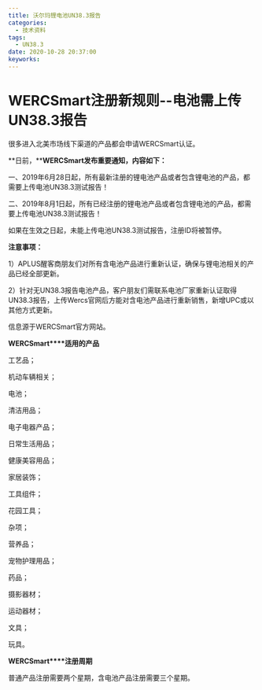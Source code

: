 ```yaml
---
title: 沃尔玛锂电池UN38.3报告
categories:
  - 技术资料
tags:
  - UN38.3
date: 2020-10-28 20:37:00
keyworks: 
---
```



# WERCSmart注册新规则--电池需上传UN38.3报告

很多进入北美市场线下渠道的产品都会申请WERCSmart认证。

**日前，****WERCSmart发布重要通知，内容如下：**

 

一、2019年6月28日起，所有最新注册的锂电池产品或者包含锂电池的产品，都需要上传电池UN38.3测试报告！

 

二、2019年8月1日起，所有已经注册的锂电池产品或者包含锂电池的产品，都需要上传电池UN38.3测试报告！

如果在生效之日起，未能上传电池UN38.3测试报告，注册ID将被暂停。

 

**注意事项：**

1）APLUS醒客商朋友们对所有含电池产品进行重新认证，确保与锂电池相关的产品已经全部更新。

2）针对无UN38.3报告电池产品，客户朋友们需联系电池厂家重新认证取得UN38.3报告，上传Wercs官网后方能对含电池产品进行重新销售，新增UPC或以其他方式更新。

 

信息源于WERCSmart官方网站。

 

**WERCSmart****适用的产品**

工艺品；

机动车辆相关；

电池；

清洁用品；

电子电器产品；

日常生活用品；

健康美容用品；

家居装饰；

工具组件；

花园工具；

杂项；

营养品；

宠物护理用品；

药品；

摄影器材；

运动器材；

文具；

玩具。

 

**WERCSmart****注册周期**

普通产品注册需要两个星期，含电池产品注册需要三个星期。

 
